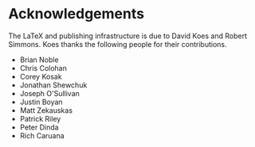 Acknowledgements
================

The LaTeX and publishing infrastructure is due to David Koes and
Robert Simmons.  Koes thanks the following people for their
contributions.

- Brian Noble
- Chris Colohan
- Corey Kosak
- Jonathan Shewchuk
- Joseph O'Sullivan
- Justin Boyan
- Matt Zekauskas
- Patrick Riley
- Peter Dinda
- Rich Caruana
